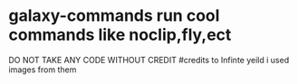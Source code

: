 # galaxy-commands run cool commands like noclip,fly,ect
DO NOT TAKE ANY CODE WITHOUT CREDIT
#credits to Infinte yeild i used images from them 

